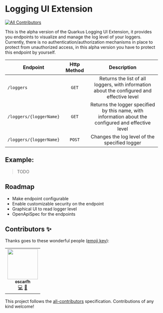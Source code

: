 # Logging UI Extension 
<!-- ALL-CONTRIBUTORS-BADGE:START - Do not remove or modify this section -->
[![All Contributors](https://img.shields.io/badge/all_contributors-1-orange.svg?style=flat-square)](#contributors-)
<!-- ALL-CONTRIBUTORS-BADGE:END -->

This is the alpha version of the Quarkus Logging UI Extension, it provides you endpoints to visualize and manage the
log level of your loggers.
Currently, there is no authentication/authorization mechanisms in place to protect from unauthorized access, in this 
alpha version you have to protect this endpoint by yourself. 

| Endpoint        | Http Method           | Description  |
| ------------- |:-------------:|:-----:|
| `/loggers`      | `GET` | Returns the list of all loggers, with information about the configured and effective level |
| `/loggers/{loggerName}`     | `GET`      |   Returns the logger specified by this name, with information about the configured and effective level |
| `/loggers/{loggerName}` | `POST`      |    Changes the log level of the specified logger |

## Example:
> TODO

## Roadmap
 * Make endpoint configurable
 * Enable customizable security on the endpoint
 * Graphical UI to read logger level 
 * OpenApiSpec for the endpoints

## Contributors ✨

Thanks goes to these wonderful people ([emoji key](https://allcontributors.org/docs/en/emoji-key)):

<!-- ALL-CONTRIBUTORS-LIST:START - Do not remove or modify this section -->
<!-- prettier-ignore-start -->
<!-- markdownlint-disable -->
<table>
  <tr>
    <td align="center"><a href="https://github.com/oscarfh"><img src="https://avatars3.githubusercontent.com/u/3311764?v=4" width="100px;" alt=""/><br /><sub><b>oscarfh</b></sub></a><br /><a href="https://github.com/quarkiverse/quarkiverse-logger-ui/commits?author=oscarfh" title="Code">💻</a> <a href="#maintenance-oscarfh" title="Maintenance">🚧</a></td>
  </tr>
</table>

<!-- markdownlint-enable -->
<!-- prettier-ignore-end -->
<!-- ALL-CONTRIBUTORS-LIST:END -->

This project follows the [all-contributors](https://github.com/all-contributors/all-contributors) specification. Contributions of any kind welcome!